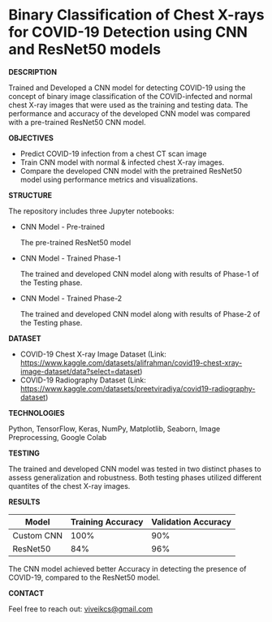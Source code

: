 # Binary Classification of Chest X-rays for COVID-19 Detection using CNN and ResNet50 models

**DESCRIPTION**

Trained and Developed a CNN model for detecting COVID-19 using the concept of binary image classification of the COVID-infected and normal chest X-ray images that were used as the training and testing data. The performance and accuracy of the developed CNN model was compared with a pre-trained ResNet50 CNN model.

**OBJECTIVES**
- Predict COVID-19 infection from a chest CT scan image
- Train CNN model with normal & infected chest X-ray images.
- Compare the developed CNN model with the pretrained ResNet50 model using performance metrics and visualizations.

**STRUCTURE**

The repository includes three Jupyter notebooks:
- CNN Model - Pre-trained

  The pre-trained ResNet50 model
  
- CNN Model - Trained Phase-1

  The trained and developed CNN model along with results of Phase-1 of the Testing phase.

- CNN Model - Trained Phase-2

  The trained and developed CNN model along with results of Phase-2 of the Testing phase.

**DATASET**
- COVID-19 Chest X-ray Image Dataset (Link: https://www.kaggle.com/datasets/alifrahman/covid19-chest-xray-image-dataset/data?select=dataset)
- COVID-19 Radiography Dataset (Link: https://www.kaggle.com/datasets/preetviradiya/covid19-radiography-dataset)

**TECHNOLOGIES**

Python, TensorFlow, Keras, NumPy, Matplotlib, Seaborn, Image Preprocessing, Google Colab

**TESTING**

The trained and developed CNN model was tested in two distinct phases to assess generalization and robustness. Both testing phases utilized different quantites of the chest X-ray images.

**RESULTS**

| Model      | Training Accuracy | Validation Accuracy |
| ---------- | ----------------- | ------------------- |  
| Custom CNN |        100%       |         90%         |
| ResNet50   |        84%        |         96%         |

The CNN model achieved better Accuracy in detecting the presence of COVID-19, compared to the ResNet50 model.

**CONTACT**

Feel free to reach out: viveikcs@gmail.com
